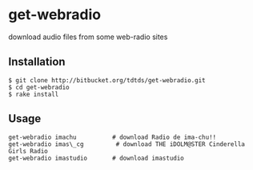 # get-webradio

download audio files from some web-radio sites

## Installation

    $ git clone http://bitbucket.org/tdtds/get-webradio.git
    $ cd get-webradio
    $ rake install

## Usage

    get-webradio imachu          # download Radio de ima-chu!!
    get-webradio imas\_cg         # download THE iDOLM@STER Cinderella Girls Radio
    get-webradio imastudio       # download imastudio

